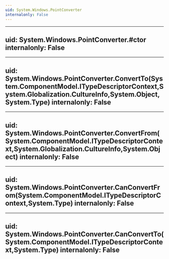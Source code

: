 ```yaml
---
uid: System.Windows.PointConverter
internalonly: False
---
```


---
uid: System.Windows.PointConverter.#ctor
internalonly: False
---

---
uid: System.Windows.PointConverter.ConvertTo(System.ComponentModel.ITypeDescriptorContext,System.Globalization.CultureInfo,System.Object,System.Type)
internalonly: False
---

---
uid: System.Windows.PointConverter.ConvertFrom(System.ComponentModel.ITypeDescriptorContext,System.Globalization.CultureInfo,System.Object)
internalonly: False
---

---
uid: System.Windows.PointConverter.CanConvertFrom(System.ComponentModel.ITypeDescriptorContext,System.Type)
internalonly: False
---

---
uid: System.Windows.PointConverter.CanConvertTo(System.ComponentModel.ITypeDescriptorContext,System.Type)
internalonly: False
---

